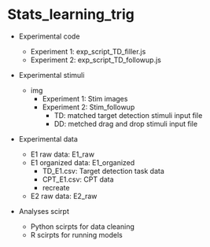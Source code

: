 # Stats_learning_trig

- Experimental code
  - Experiment 1: exp_script_TD_filler.js
  - Experiment 2: exp_script_TD_followup.js


- Experimental stimuli
  - img
    - Experiment 1: Stim images
    - Experiment 2: Stim_followup
      - TD: matched target detection stimuli input file
      - DD: metched drag and drop stimuli input file

- Experimental data
  - E1 raw data: E1_raw
  - E1 organized data: E1_organized
    - TD_E1.csv: Target detection task data
    - CPT_E1.csv: CPT data
    - recreate
  - E2 raw data: E2_raw

- Analyses scirpt
  - Python scirpts for data cleaning
  - R scirpts for running models
